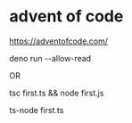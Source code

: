 # advent of code

https://adventofcode.com/

deno run --allow-read <fileName>

OR

tsc first.ts && node first.js

ts-node first.ts



